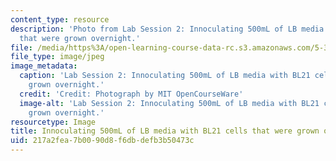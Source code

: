 ```yaml
---
content_type: resource
description: 'Photo from Lab Session 2: Innoculating 500mL of LB media with BL21 cells
  that were grown overnight.'
file: /media/https%3A/open-learning-course-data-rc.s3.amazonaws.com/5-36-biochemistry-laboratory-spring-2009/217a2fea7b0090d8f6dbdefb3b50473c_Lab2_1.jpg
file_type: image/jpeg
image_metadata:
  caption: 'Lab Session 2: Innoculating 500mL of LB media with BL21 cells that were
    grown overnight.'
  credit: 'Credit: Photograph by MIT OpenCourseWare'
  image-alt: 'Lab Session 2: Innoculating 500mL of LB media with BL21 cells that were
    grown overnight.'
resourcetype: Image
title: Innoculating 500mL of LB media with BL21 cells that were grown overnight
uid: 217a2fea-7b00-90d8-f6db-defb3b50473c
---
```

